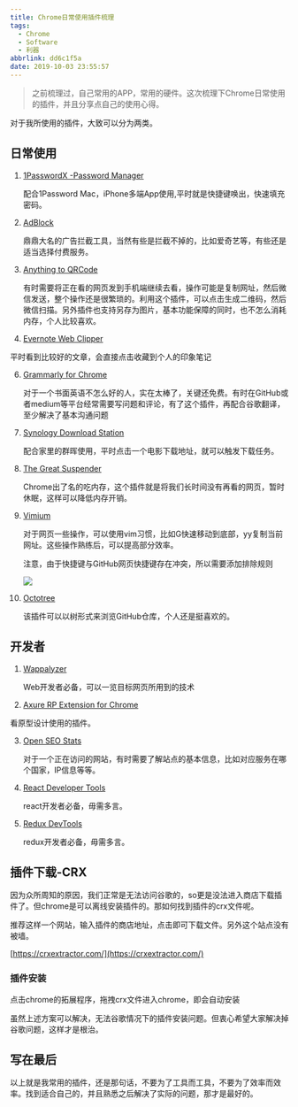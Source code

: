 ```yaml
---
title: Chrome日常使用插件梳理
tags:
  - Chrome
  - Software
  - 利器
abbrlink: dd6c1f5a
date: 2019-10-03 23:55:57
---
```


> 之前梳理过，自己常用的APP，常用的硬件。这次梳理下Chrome日常使用的插件，并且分享点自己的使用心得。

对于我所使用的插件，大致可以分为两类。

## 日常使用

1. [1PasswordX -Password Manager](https://chrome.google.com/webstore/detail/1password-x-–-password-ma/aeblfdkhhhdcdjpifhhbdiojplfjncoa)

	配合1Password Mac，iPhone多端App使用,平时就是快捷键唤出，快速填充密码。

2. [AdBlock](https://chrome.google.com/webstore/detail/adblock/gighmmpiobklfepjocnamgkkbiglidom)
	
	鼎鼎大名的广告拦截工具，当然有些是拦截不掉的，比如爱奇艺等，有些还是适当选择付费服务。
3. [Anything to QRCode](https://chrome.google.com/webstore/detail/anything-to-qrcode/calkaljlpglgogjfcidhlmmlgjnpmnmf)

	有时需要将正在看的网页发到手机端继续去看，操作可能是复制网址，然后微信发送，整个操作还是很繁琐的。利用这个插件，可以点击生成二维码，然后微信扫描。另外插件也支持另存为图片，基本功能保障的同时，也不怎么消耗内存，个人比较喜欢。

  
5. [Evernote Web Clipper](https://chrome.google.com/webstore/detail/evernote-web-clipper/pioclpoplcdbaefihamjohnefbikjilc)

 平时看到比较好的文章，会直接点击收藏到个人的印象笔记

6. [Grammarly for Chrome](https://chrome.google.com/webstore/detail/grammarly-for-chrome/kbfnbcaeplbcioakkpcpgfkobkghlhen)

	对于一个书面英语不怎么好的人，实在太棒了，关键还免费。有时在GitHub或者medium等平台经常需要写问题和评论，有了这个插件，再配合谷歌翻译，至少解决了基本沟通问题


9. [Synology Download Station](https://chrome.google.com/webstore/detail/synology-download-station/onhbegdkgonhlokobjefolhpoidcnida)

	配合家里的群晖使用，平时点击一个电影下载地址，就可以触发下载任务。

10. [The Great Suspender](https://chrome.google.com/webstore/detail/the-great-suspender/klbibkeccnjlkjkiokjodocebajanakg)

	Chrome出了名的吃内存，这个插件就是将我们长时间没有再看的网页，暂时休眠，这样可以降低内存开销。
	
11. [Vimium](https://chrome.google.com/webstore/detail/vimium/dbepggeogbaibhgnhhndojpepiihcmeb)

	对于网页一些操作，可以使用vim习惯，比如G快速移动到底部，yy复制当前网址。这些操作熟练后，可以提高部分效率。
	
	注意，由于快捷键与GitHub网页快捷键存在冲突，所以需要添加排除规则
	
	![](http://static.1991421.cn/2019-10-03-153756.jpg)
	
7. [Octotree](https://chrome.google.com/webstore/detail/octotree/bkhaagjahfmjljalopjnoealnfndnagc)
	
	该插件可以以树形式来浏览GitHub仓库，个人还是挺喜欢的。


## 开发者

1. [Wappalyzer](https://chrome.google.com/webstore/detail/wappalyzer/gppongmhjkpfnbhagpmjfkannfbllamg)
	
	Web开发者必备，可以一览目标网页所用到的技术
	
2. [Axure RP Extension for Chrome](https://chrome.google.com/webstore/detail/axure-rp-extension-for-ch/dogkpdfcklifaemcdfbildhcofnopogp)
 
  看原型设计使用的插件。
  
3.  [Open SEO Stats](https://chrome.google.com/webstore/detail/open-seo-statsformerly-pa/hbdkkfheckcdppiaiabobmennhijkknn)
	
	 对于一个正在访问的网站，有时需要了解站点的基本信息，比如对应服务在哪个国家，IP信息等等。 
	

4. [React Developer Tools](https://chrome.google.com/webstore/search/React%20Developer%20Tools)

	react开发者必备，毋需多言。

5. [Redux DevTools](https://chrome.google.com/webstore/detail/redux-devtools/lmhkpmbekcpmknklioeibfkpmmfibljd)

	redux开发者必备，毋需多言。
 

## 插件下载-CRX
因为众所周知的原因，我们正常是无法访问谷歌的，so更是没法进入商店下载插件了。但chrome是可以离线安装插件的。那如何找到插件的crx文件呢。

推荐这样一个网站，输入插件的商店地址，点击即可下载文件。另外这个站点没有被墙。

[https://crxextractor.com/](https://crxextractor.com/)

### 插件安装
点击chrome的拓展程序，拖拽crx文件进入chrome，即会自动安装

虽然上述方案可以解决，无法谷歌情况下的插件安装问题。但衷心希望大家解决掉谷歌问题，这样才是根治。

## 写在最后
以上就是我常用的插件，还是那句话，不要为了工具而工具，不要为了效率而效率。找到适合自己的，并且熟悉之后解决了实际的问题，那才是最好的。